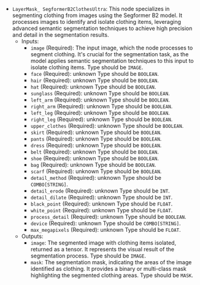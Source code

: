 - `LayerMask_ SegformerB2ClothesUltra`: This node specializes in segmenting clothing from images using the Segformer B2 model. It processes images to identify and isolate clothing items, leveraging advanced semantic segmentation techniques to achieve high precision and detail in the segmentation results.
    - Inputs:
        - `image` (Required): The input image, which the node processes to segment clothing. It's crucial for the segmentation task, as the model applies semantic segmentation techniques to this input to isolate clothing items. Type should be `IMAGE`.
        - `face` (Required): unknown Type should be `BOOLEAN`.
        - `hair` (Required): unknown Type should be `BOOLEAN`.
        - `hat` (Required): unknown Type should be `BOOLEAN`.
        - `sunglass` (Required): unknown Type should be `BOOLEAN`.
        - `left_arm` (Required): unknown Type should be `BOOLEAN`.
        - `right_arm` (Required): unknown Type should be `BOOLEAN`.
        - `left_leg` (Required): unknown Type should be `BOOLEAN`.
        - `right_leg` (Required): unknown Type should be `BOOLEAN`.
        - `upper_clothes` (Required): unknown Type should be `BOOLEAN`.
        - `skirt` (Required): unknown Type should be `BOOLEAN`.
        - `pants` (Required): unknown Type should be `BOOLEAN`.
        - `dress` (Required): unknown Type should be `BOOLEAN`.
        - `belt` (Required): unknown Type should be `BOOLEAN`.
        - `shoe` (Required): unknown Type should be `BOOLEAN`.
        - `bag` (Required): unknown Type should be `BOOLEAN`.
        - `scarf` (Required): unknown Type should be `BOOLEAN`.
        - `detail_method` (Required): unknown Type should be `COMBO[STRING]`.
        - `detail_erode` (Required): unknown Type should be `INT`.
        - `detail_dilate` (Required): unknown Type should be `INT`.
        - `black_point` (Required): unknown Type should be `FLOAT`.
        - `white_point` (Required): unknown Type should be `FLOAT`.
        - `process_detail` (Required): unknown Type should be `BOOLEAN`.
        - `device` (Required): unknown Type should be `COMBO[STRING]`.
        - `max_megapixels` (Required): unknown Type should be `FLOAT`.
    - Outputs:
        - `image`: The segmented image with clothing items isolated, returned as a tensor. It represents the visual result of the segmentation process. Type should be `IMAGE`.
        - `mask`: The segmentation mask, indicating the areas of the image identified as clothing. It provides a binary or multi-class mask highlighting the segmented clothing areas. Type should be `MASK`.

